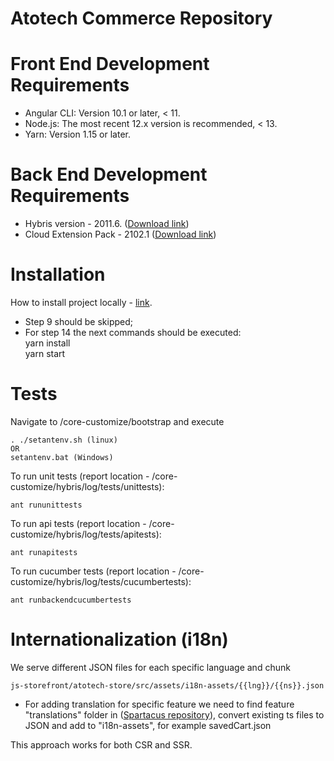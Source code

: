 # Atotech Commerce Repository

# Front End Development Requirements
- Angular CLI: Version 10.1 or later, < 11.
- Node.js: The most recent 12.x version is recommended, < 13.
- Yarn: Version 1.15 or later. 

  
  
# Back End Development Requirements
- Hybris version -  2011.6. ([Download link](https://epam-my.sharepoint.com/personal/myles_bunbury_epam_com/_layouts/15/onedrive.aspx?id=%2Fpersonal%2Fmyles%5Fbunbury%5Fepam%5Fcom%2FDocuments%2FShared%20with%20Everyone%2FSAP%20Hybris%20Software%2FSAP%20Commerce%20Cloud%202011))
- Cloud Extension Pack - 2102.1 ([Download link](https://epam-my.sharepoint.com/personal/myles_bunbury_epam_com/_layouts/15/onedrive.aspx?id=%2Fpersonal%2Fmyles%5Fbunbury%5Fepam%5Fcom%2FDocuments%2FShared%20with%20Everyone%2FSAP%20Hybris%20Software%2FCommerce%20Cloud%20Extension%20Pack))

# Installation  
How to install project locally - [link](https://www.sap.com/cxworks/article/486232623/build_and_deploy_your_first_sap_commerce_cloud_project#BuildandDeployYourFirstSAPCommerceCloudProject-GetitWorkingLocally).

- Step 9 should be skipped;  
- For step 14 the next commands should be executed:  
yarn install  
yarn start
  
# Tests  
Navigate to /core-customize/bootstrap and execute  
```
. ./setantenv.sh (linux)
OR
setantenv.bat (Windows)
```
To run unit tests (report location - /core-customize/hybris/log/tests/unittests):  
```
ant rununittests
```
To run api tests (report location - /core-customize/hybris/log/tests/apitests):  
```
ant runapitests
```
To run cucumber tests (report location - /core-customize/hybris/log/tests/cucumbertests):  
```
ant runbackendcucumbertests
```
# Internationalization (i18n)
We serve different JSON files for each specific language and chunk
```
js-storefront/atotech-store/src/assets/i18n-assets/{{lng}}/{{ns}}.json
```

- For adding translation for specific feature we need to find feature "translations" folder in ([Spartacus repository](https://github.com/SAP/spartacus)), convert existing ts files to JSON and add to "i18n-assets", for example savedCart.json

This approach works for both CSR and SSR.
